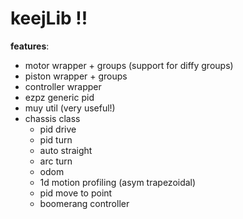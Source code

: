 # keejLib !!
**features**:
- motor wrapper + groups (support for diffy groups)
- piston wrapper + groups
- controller wrapper
- ezpz generic pid
- muy util (very useful!)
- chassis class
  - pid drive
  - pid turn
  - auto straight
  - arc turn
  - odom
  - 1d motion profiling (asym trapezoidal)
  - pid move to point
  - boomerang controller
